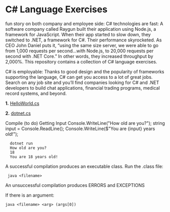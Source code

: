 # C# Language Exercises

fun story on both company and employee side:
C# technologies are fast: A software company called Raygun built their application using Node.js, a framework for JavaScript. When their app started to slow down, they switched to .NET, a framework for C#. Their performance skyrocketed. As CEO John Daniel puts it, “using the same size server, we were able to go from 1,000 requests per second…with Node.js, to 20,000 requests per second with .NET Core.” In other words, they increased throughput by 2,000%.
This repository contains a collection of C# language exercises.

C# is employable: Thanks to good design and the popularity of frameworks supporting the language, C# can get you access to a lot of great jobs. Search on any job site and you’ll find companies looking for C# and .NET developers to build chat applications, financial trading programs, medical record systems, and beyond.

**1.** [HelloWorld.cs](https://github.com/camillekokoko/C_sharp/blob/main/HelloWorld.cs)

**2.** [dotnet.cs](https://github.com/camillekokoko/C_sharp/blob/main/dotnet.cs)


Compile (to do)
Getting Input 
Console.WriteLine("How old are you?");
string input = Console.ReadLine();
      Console.WriteLine($"You are {input} years old!");
```
  dotnet run
  How old are you?
  18
  You are 18 years old!
```


A successful compilation produces an executable class. Run the .class file:
 ```
  java <filename>
```

An unsuccessful compilation produces ERRORS and EXCEPTIONS

If there is an argument:
```
java <filename> <arg> (args[0])
```

